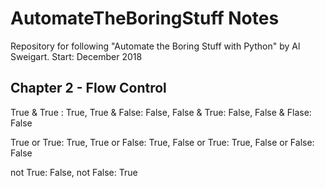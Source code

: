 # AutomateTheBoringStuff Notes
Repository for following "Automate the Boring Stuff with Python" by Al Sweigart. 
Start: December 2018


## Chapter 2 - Flow Control
True & True : True, 
True & False: False, 
False & True: False, 
False & Flase: False

True or True: True, 
True or False: True, 
False or True: True, 
False or False: False

not True: False, 
not False: True
